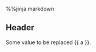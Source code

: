 %%jinja markdown
## Header

[//]: <> (-.- token1 token2)

Some value to be replaced {{ a }}.

[//]: <> (-.- token3)